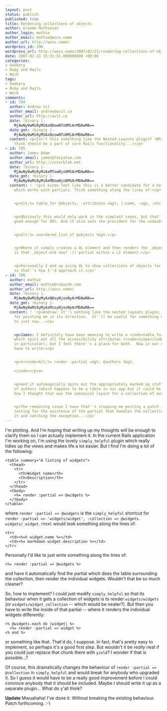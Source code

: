 ```yaml
---
layout: post
status: publish
published: true
title: Rendering collections of objects
author: Graeme Mathieson
author_login: mathie
author_email: mathie@woss.name
author_url: http://woss.name/
wordpress_id: 396
wordpress_url: http://woss.name/2007/02/21/rendering-collections-of-objects/
date: 2007-02-21 15:31:51.000000000 +00:00
categories:
- Geekery
- Ruby and Rails
- Work
tags:
- Geekery
- Ruby and Rails
- Work
comments:
- id: 784
  author: Andrew Vit
  author_email: andrew@avit.ca
  author_url: http://avit.ca
  date: !binary |-
    MjAwNy0wMi0yMSAxODowNTo0MiArMDAwMA==
  date_gmt: !binary |-
    MjAwNy0wMi0yMSAxNzowNTo0MiArMDAwMA==
  content: <p>Isn't this something like the Nested Layouts plugin? (Which I personally
    think should be a part of core Rails functionality...)</p>
- id: 785
  author: James Adam
  author_email: james@lazyatom.com
  author_url: http://interblah.net
  date: !binary |-
    MjAwNy0wMi0yMiAxMTowNjo0MSArMDAwMA==
  date_gmt: !binary |-
    MjAwNy0wMi0yMiAxMDowNjo0MSArMDAwMA==
  content: ! '<p>I kinda feel like this is a better candidate for a helper, than something
    which works with partials. Think something along the lines of:</p>


    <p>&lt;%= table_for @objects, :attributes =&gt; [:name, :age, :etc] %&gt;</p>


    <p>Obviously this would only work in the simplest cases, but that''s probably
    good enough for 80%. And it also sets the precident for the undoubtedly-more-useful</p>


    <p>&lt;%= unordered_list_of @objects %&gt;</p>


    <p>Where it simply creates a UL element and then renders the _object.rhtml (or
    is that _object.erb now? :)) partial within a LI element.</p>


    <p>Personally I end up using UL to show collections of objects far more than tables,
    so that''s how I''d approach it.</p>'
- id: 786
  author: mathie
  author_email: mathie@rubaidh.com
  author_url: http://woss.name/
  date: !binary |-
    MjAwNy0wMi0yMyAxNDoyNjoxNyArMDAwMA==
  date_gmt: !binary |-
    MjAwNy0wMi0yMyAxMzoyNjoxNyArMDAwMA==
  content: ! '<p>Andrew: It''s nothing like the nested layouts plugin, but thanks
    for pointing me in its direction.  It''ll be useful for something else I''m up
    to just now...</p>


    <p>James: I definitely have been meaning to write a <code>table_for</code> helper
    which spits out all the accessibility attributes (<code>scope</code> and <code>headers</code>
    in particular), but I feel there''s a place for both.  Now in our code, we just
    have to write:</p>


    <pre><code>&lt;%= render :partial =&gt; @authors %&gt;

    </code></pre>


    <p>and it automagically spits out the appropriately marked up stuff for a list
    of authors (which happens to be a table in our app but it could be a list if that''s
    how I thought that was the canonical layout for a collection of authors).</p>


    <p>The remaining issue I have that''s stopping me posting a patch is that I''m
    testing for the existence of the partial that handles the collection by trying
    it and catching the exception...</p>'
---
```

I'm plotting. And I'm hoping that writing up my thoughts will be enough to
clarify them so I can actually implement it. In the current Rails application
I'm working on, I'm using the lovely `simply_helpful` plugin which really
tidies up the views and makes life a lot easier. But I find I'm doing a lot of
the following:

    <table summary="A listing of widgets">
      <thead>
        <tr>
          <th>Widget name</th>
          <th>Description</th>
        </tr>
      </thead>
      <tbody>
        <%= render :partial => @widgets %>
      </tbody>
    </table>

where `render :partial => @widgets` is the `simply_helpful` shortcut for
`render :partial => 'widgets/widget', :collection => @widgets`.
`widgets/_widget.rhtml` would look something along the lines of:

    <tr>
      <td><%=h widget.name %></td>
      <td><%= markdown widget.description %></td>
    </tr>

Personally I'd like to just write something along the lines of:

    <%= render :partial => @widgets %>

and have it automatically find the partial which does the table surrounding
the collection, then render the individual widgets. Wouldn't that be so much
cleaner?

So, how to implement? I could just modify `simply_helpful` so that its
behaviour when it gets a collection of widgets is to render `widgets/widgets`
(or `widgets/widget_collection` -- which would be neater?). But then you have
to write the inside of that partial -- where it renders the individual widgets
differently:

    <% @widgets.each do |widget| %>
      <%= render :partial => widget %>
    <% end %>

or something like that. That'd do, I suppose. In fact, that's pretty easy to
implement, so perhaps it's a good first step. But wouldn't it be *really* neat
if you could just replace that chunk there with `yield`? I wonder if that is
possible...?

Of course, this dramatically changes the behaviour of `render :partial =>
@collection` in `simply_helpful` and would break for anybody who upgraded it.
So I guess it would have to be a really good improvement before I could
convince anybody that it should be included. Maybe I should write it up as a
separate plugin...  What do y'all think?

**Update** Mwuahaha!  I've done it.  Without breaking the existing behaviour.  Patch forthcoming. :-)

